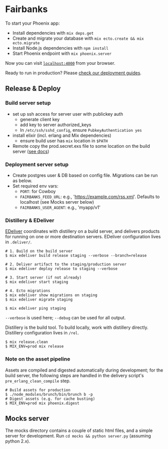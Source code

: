 # Fairbanks

To start your Phoenix app:

  * Install dependencies with `mix deps.get`
  * Create and migrate your database with `mix ecto.create && mix ecto.migrate`
  * Install Node.js dependencies with `npm install`
  * Start Phoenix endpoint with `mix phoenix.server`

Now you can visit [`localhost:4000`](http://localhost:4000) from your browser.

Ready to run in production? Please [check our deployment guides](http://www.phoenixframework.org/docs/deployment).

## Release & Deploy

### Build server setup

- set up ssh access for server user with publickey auth
    + generate client key
    + add key to server authorized_keys
    + In `/etc/ssh/sshd_config`, ensure `PubkeyAuthentication yes`
- install elixir (incl. erlang and Mix dependencies)
    + ensure build user has `mix` location in `$PATH`
- Remote copy the prod.secret.exs file to some location on the build server ([see docs](https://github.com/boldpoker/edeliver/wiki/Embed-Secrets---Credentials-into-the-Release))

### Deployment server setup

- Create postgres user & DB based on config file. Migrations can be run as below.
- Set required env vars:
    + `PORT`: for Cowboy
    + `FAIRBANKS_FEED_URL`: e.g., 'https://example.com/rss.xml'. Defaults to localhost (see Mocks server below)
    + `FAIRBANKS_USER_AGENT`: e.g., 'myapp/v1'

### Distillery & EDeliver

[EDeliver](https://github.com/boldpoker/edeliver) coordinates with distillery on a build server, and delivers products for running on one or more destination servers. EDeliver configuration lives in `.deliver/`.

```
# 1. Build on the build server
$ mix edeliver build release staging --verbose --branch=release

# 2. Deliver artifact to the staging/production server
$ mix edeliver deploy release to staging --verbose

# 3. Start server (if not already)
$ mix edeliver start staging

# 4. Ecto migrations
$ mix edeliver show migrations on staging
$ mix edeliver migrate staging

$ mix edeliver ping staging
```

`--verbose` is used here; `--debug` can be used for all output.

Distillery is the build tool. To build locally, work with distillery directly. Distillery configuration lives in `/rel`.

```
$ mix release.clean
$ MIX_ENV=prod mix release
```

### Note on the asset pipeline

Assets are compiled and digested automatically during development; for the build server, the following steps are handled in the delivery script's `pre_erlang_clean_compile` step.

```
# Build assets for production
$ ./node_modules/brunch/bin/brunch b -p
# Digest assets (e.g. for cache busting)
$ MIX_ENV=prod mix phoenix.digest
```

## Mocks server

The mocks directory contains a couple of static html files, and a simple server for development. Run `cd mocks && python server.py` (assuming python 2.x).
